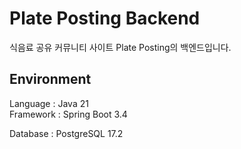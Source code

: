 # Plate Posting Backend

식음료 공유 커뮤니티 사이트 Plate Posting의 백엔드입니다.

## Environment
Language : Java 21   
Framework : Spring Boot 3.4    

Database : PostgreSQL 17.2   